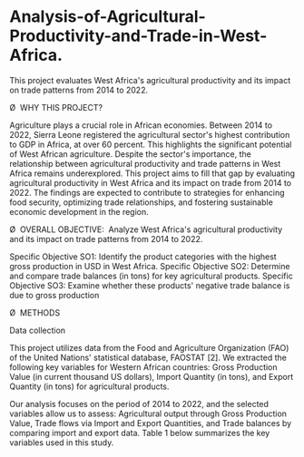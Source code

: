 # Analysis-of-Agricultural-Productivity-and-Trade-in-West-Africa.
This project evaluates West Africa's agricultural productivity and its impact on trade patterns from 2014 to 2022.

Ø  WHY THIS PROJECT?

Agriculture plays a crucial role in African economies. Between 2014 to 2022, Sierra Leone registered the agricultural sector's highest contribution to GDP in Africa, at over 60 percent. This highlights the significant potential of West African agriculture. Despite the sector's importance, the relationship between agricultural productivity and trade patterns in West Africa remains underexplored. This project aims to fill that gap by evaluating agricultural productivity in West Africa and its impact on trade from 2014 to 2022. The findings are expected to contribute to strategies for enhancing food security, optimizing trade relationships, and fostering sustainable economic development in the region.

Ø  OVERALL OBJECTIVE:  Analyze West Africa's agricultural productivity and its impact on trade patterns from 2014 to 2022.

Specific Objective SO1: Identify the product categories with the highest gross production in USD in West Africa.
Specific Objective SO2: Determine and compare trade balances (in tons) for key agricultural products.
Specific Objective SO3: Examine whether these products' negative trade balance is due to gross production

Ø  METHODS

Data collection

This project utilizes data from the Food and Agriculture Organization (FAO) of the United Nations' statistical database, FAOSTAT [2]. We extracted the following key variables for Western African countries: Gross Production Value (in current thousand US dollars), Import Quantity (in tons), and Export Quantity (in tons) for agricultural products.

Our analysis focuses on the period of 2014 to 2022, and the selected variables allow us to assess: Agricultural output through Gross Production Value, Trade flows via Import and Export Quantities, and Trade balances by comparing import and export data. Table 1 below summarizes the key variables used in this study.





